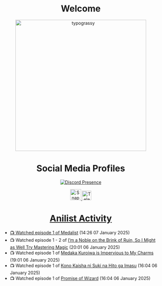 <div align="center">

# Welcome
<a href="https://github.com/kawarimidoll/typograssy">
    <img alt="typograssy" src="https://typograssy.deno.dev/api?text=%E3%82%88%E3%81%86%E3%81%93%E3%81%9D%E3%81%BF%E3%81%AA%E3%81%95%E3%82%93%20-%20Sheby--&&l0=none&l1=82d9d0&l2=027353&l3=038c4c&l4=01402e&bg=none&frame=none&speed=100&comment=" width="421.99">
</a>

</div>

<div align="center">

# Social Media Profiles

[![Discord Presence](https://lanyard.cnrad.dev/api/612532963938271232)](https://discord.com/users/612532963938271232)


<a href="https://www.snapchat.com/add/a.sheby" title="Snapchat Profile">
    <img src="https://www.freepnglogos.com/uploads/snapchat-logo-png-0.png" width="35" alt="Snapchat Logo" />


<a href="https://t.me/ASheby" title="Telegram Profile">
    <img src="https://www.freepnglogos.com/uploads/telegram-logo-png-0.png" width="30" alt="Telegram Logo" />


</div>

<div align="center">

# Anilist Activity

</div>

<!-- ANILIST_ACTIVITY:start -->

-   📺 Watched episode 1 of [Medalist](https://anilist.co/anime/165171) (14:26 07 January 2025)
-   📺 Watched episode 1 - 2 of [I’m a Noble on the Brink of Ruin, So I Might as Well Try Mastering Magic](https://anilist.co/anime/176063) (20:01 06 January 2025)
-   📺 Watched episode 1 of [Medaka Kuroiwa is Impervious to My Charms](https://anilist.co/anime/177552) (19:01 06 January 2025)
-   📺 Watched episode 1 of [Kono Kaisha ni Suki na Hito ga Imasu](https://anilist.co/anime/179696) (16:04 06 January 2025)
-   📺 Watched episode 1 of [Promise of Wizard](https://anilist.co/anime/170916) (16:04 06 January 2025)

<!-- ANILIST_ACTIVITY:end -->
